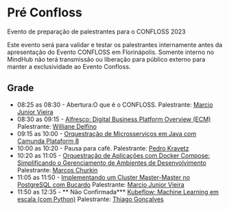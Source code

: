 # Pré Confloss
Evento de preparação de palestrantes para o CONFLOSS 2023

Este evento será para validar e testar os palestrantes internamente antes da apresentação do Evento CONFLOSS em Florinápolis.
Somente interno no MindHub não terá transmissão ou liberação para público externo para manter a exclusividade ao Evento Confloss.

## Grade

* 08:25 as 08:30 - Abertura:O que é o CONFLOSS.
  Palestrante: [Marcio Junior Vieira](https://github.com/ambientelivre/labs/blob/main/speakers/Marcio_Junior_Vieira.md)
* 08:30 as 09:15 - [Alfresco: Digital Business Platform Overview (ECM)](https://github.com/ambientelivre/labs/blob/main/talks/confloss/confloss_2023/Alfresco_Digital_Business_Platform_Overview_ECM.md)
  Palestrante: [Williane Delfino](https://github.com/ambientelivre/labs/blob/main/speakers/Williane_Delfino_Pinheiro.md)
* 09:15 as 10:00 - [Orquestração de Microsserviços em Java com Camunda Plataform 8](https://github.com/ambientelivre/labs/blob/main/talks/confloss/confloss_2023/Orquestracao_de_mircrosservicos_com_Camunda.md)
* 10:00 as 10:20 - Pausa para café.
  Palestrante: [Pedro Kravetz](https://github.com/ambientelivre/labs/blob/main/speakers/Pedro_Kravetz.md)
* 10:20 as 11:05 - [Orquestração de Aplicações com Docker Compose: Simplificando o Gerenciamento de Ambientes de Desenvolvimento](https://github.com/ambientelivre/labs/blob/main/talks/confloss/confloss_2023/Orquestra%C3%A7%C3%A3o_Aplica%C3%A7%C3%B5es_Com_Docker_Compose.md)
  Palestrante: [Marcos Churkin](https://github.com/ambientelivre/labs/blob/main/speakers/Marcos_Junior_Churkin.md)
* 11:05 as 11:50 - [Implementando um Cluster Master-Master no PostgreSQL com Bucardo](https://github.com/ambientelivre/labs/blob/main/talks/confloss/confloss_2023/Implementando_Cluster_Master-Master_no_PostgreSQL_com_Bucardo.md)
  Palestrante: [Marcio Junior Vieira](https://github.com/ambientelivre/labs/blob/main/speakers/Marcio_Junior_Vieira.md)
* 11:50 as 12:35 - ** Não Confirmada*** [Kubeflow: Machine Learning em escala (com Python)](https://github.com/ambientelivre/labs/blob/main/talks/confloss/confloss_2023/Kubeflow_Machine_Learning_em_escala.md)
  Palestrante: [Thiago Gonçalves](https://github.com/ambientelivre/labs/blob/main/speakers/Thiago_G_Goncalves.md)
